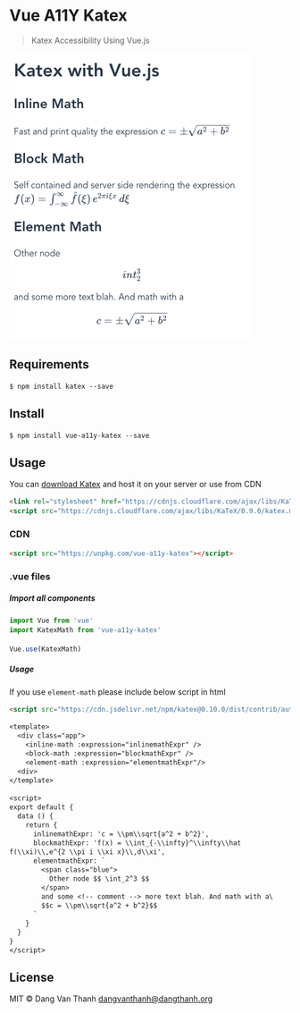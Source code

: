 # Vue A11Y Katex

> Katex Accessibility Using Vue.js

![](screenshot.png)

## Requirements

```
$ npm install katex --save
```

## Install

```
$ npm install vue-a11y-katex --save
```

## Usage

You can [download Katex](https://github.com/Khan/KaTeX) and host it on your server or use from CDN

```html
<link rel="stylesheet" href="https://cdnjs.cloudflare.com/ajax/libs/KaTeX/0.9.0/katex.min.css" integrity="sha384-TEMocfGvRuD1rIAacqrknm5BQZ7W7uWitoih+jMNFXQIbNl16bO8OZmylH/Vi/Ei" crossorigin="anonymous">
<script src="https://cdnjs.cloudflare.com/ajax/libs/KaTeX/0.9.0/katex.min.js" integrity="sha384-jmxIlussZWB7qCuB+PgKG1uLjjxbVVIayPJwi6cG6Zb4YKq0JIw+OMnkkEC7kYCq" crossorigin="anonymous"></script>
```

### CDN

```html
<script src="https://unpkg.com/vue-a11y-katex"></script>
```

### .vue files

##### Import all components

```javascript
import Vue from 'vue'
import KatexMath from 'vue-a11y-katex'

Vue.use(KatexMath)
```

##### Usage

If you use `element-math` please include below script in html

```html
<script src="https://cdn.jsdelivr.net/npm/katex@0.10.0/dist/contrib/auto-render.min.js" integrity="sha384-kmZOZB5ObwgQnS/DuDg6TScgOiWWBiVt0plIRkZCmE6rDZGrEOQeHM5PcHi+nyqe" crossorigin="anonymous"></script>
```

```vue
<template>
  <div class="app">
    <inline-math :expression="inlinemathExpr" />
    <block-math :expression="blockmathExpr" />
    <element-math :expression="elementmathExpr"/>
  <div>
</template>

<script>
export default {
  data () {
    return {
      inlinemathExpr: 'c = \\pm\\sqrt{a^2 + b^2}',
      blockmathExpr: 'f(x) = \\int_{-\\infty}^\\infty\\hat f(\\xi)\\,e^{2 \\pi i \\xi x}\\,d\\xi',
      elementmathExpr: `
        <span class="blue">
          Other node $$ \int_2^3 $$
        </span>
        and some <!-- comment --> more text blah. And math with a\
        $$c = \\pm\\sqrt{a^2 + b^2}$$
      `
    }
  }
}
</script>
```

## License

MIT © Dang Van Thanh <dangvanthanh@dangthanh.org>
